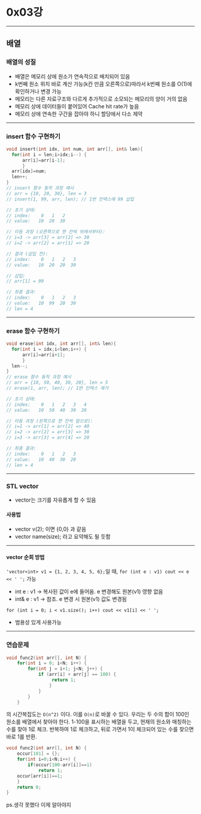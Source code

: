 # 0x03강
-------------

## 배열

### 배열의 성질

- 배열은 메모리 상에 원소가 연속적으로 배치되어 있음
- k번째 원소 위치 바로 계산 가능(k칸 만큼 오른쪽으로)따라서 k번째 원소를 O(1)에 확인하거나 변경 가능
- 메모리는 다른 자료구조와 다르게 추가적으로 소모되는 메모리의 양이 거의 없음
- 메모리 상에 데이터들이 붙어있어 Cache hit rate가 높음
- 메모리 상에 연속한 구간을 잡아야 하니 할당에서 다소 제약

---

### insert 함수 구현하기

```cpp
void insert(int idx, int num, int arr[], int& len){
  for(int i = len;i>idx;i--) {
      arr[i]=arr[i-1];
      }
  arr[idx]=num;
  len++;
}
// insert 함수 동작 과정 예시
// arr = {10, 20, 30}, len = 3
// insert(1, 99, arr, len); // 1번 인덱스에 99 삽입

// 초기 상태:
// index:    0   1   2
// value:   10  20  30

// 이동 과정 (오른쪽으로 한 칸씩 뒤에서부터):
// i=3 -> arr[3] = arr[2] => 30
// i=2 -> arr[2] = arr[1] => 20

// 결과 (삽입 전):
// index:    0   1   2   3
// value:   10  20  20  30

// 삽입:
// arr[1] = 99

// 최종 결과:
// index:    0   1   2   3
// value:   10  99  20  30
// len = 4
```

---

### erase 함수 구현하기

```cpp
void erase(int idx, int arr[], int& len){
  for(int i = idx;i<len;i++) {
      arr[i]=arr[i+1];
      }
  len--;
}
// erase 함수 동작 과정 예시
// arr = {10, 50, 40, 30, 20}, len = 5
// erase(1, arr, len); // 1번 인덱스 제거

// 초기 상태:
// index:    0   1   2   3   4
// value:   10  50  40  30  20

// 이동 과정 (왼쪽으로 한 칸씩 앞으로):
// i=1 -> arr[1] = arr[2] => 40
// i=2 -> arr[2] = arr[3] => 30
// i=3 -> arr[3] = arr[4] => 20

// 최종 결과:
// index:    0   1   2   3
// value:   10  40  30  20
// len = 4
```

---

### STL vector

- vector는 크기를 자유롭게 할 수 있음

#### 사용법
- vector<int> v(2); 이면 {0,0} 과 같음
- vector<int> name(size); 라고 요약해도 될 듯함
---
#### vector 순회 방법

`'vector<int> v1 = {1, 2, 3, 4, 5, 6};`일 때,
`for (int e : v1) cout << e << ' ';` 가능
- int e : v1 → 복사된 값이 e에 들어옴. e 변경해도 원본(v1) 영향 없음
- int& e : v1 → 참조. e 변경 시 원본(v1) 값도 변경됨

`for (int i = 0; i < v1.size(); i++) cout << v1[i] << ' ';`
- 범용성 있게 사용가능

---

### 연습문제

```cpp
void func2(int arr[], int N) {
    for(int i = 0; i<N; i++) {
        for(int j = i+1; j<N; j++) {
            if (arr[i] + arr[j] == 100) {
                 return 1;
                }
            }
        }
    }
```
의 시간복잡도는 `O(n^2)` 이다. 이를 `O(n)`로 바꿀 수 있다.
우리는 두 수의 합이 100인 원소를 배열에서 찾아야 한다.
1-100을 표시하는 배열을 두고, 현재의 원소와 매칭하는 수를 찾아 1로 체크.
반복하여 1로 체크하고, 뒤로 가면서 1이 체크되어 있는 수를 찾으면 바로 1를 반환.

```cpp
void func2(int arr[], int N) {
    occur[101] = {};
    for(int i=0;i<N;i++) {
        if(occur[100-arr[i]]==1)
            return 1;
    occur[arr[i]]==1;
    }
    return 0;
}
```
ps.생각 못했다 이제 알아야지


